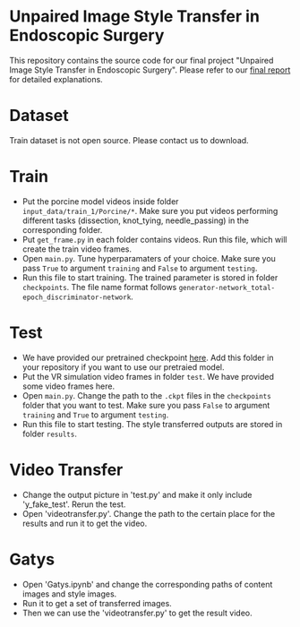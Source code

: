 # Unpaired Image Style Transfer in Endoscopic Surgery 

This repository contains the source code for our final project "Unpaired Image Style Transfer in Endoscopic Surgery".  Please refer to our [final report](https://drive.google.com/file/d/1Z0Zaa2UG-rMAtpRcj-wrGyv4Xscq-rTs/view?usp=sharing) for detailed explanations. 

# Dataset
Train dataset is not open source. Please contact us to download. 

# Train

- Put the porcine model videos inside folder `input_data/train_1/Porcine/*`. Make sure you put videos performing different tasks (dissection, knot_tying, needle_passing) in the corresponding folder. 
- Put `get_frame.py` in each folder contains videos. Run this file, which will create the train video frames.
- Open `main.py`. Tune hyperparamaters of your choice. Make sure you pass `True` to argument `training` and  `False` to argument `testing`. 
- Run this file to start training. The trained parameter is stored in folder `checkpoints`. The file name format follows `generator-network_total-epoch_discriminator-network`.

# Test
- We have provided our pretrained checkpoint [here](https://drive.google.com/drive/folders/12Nk3yQhdNfCXDW-5uz6BB_IZAYIjYmOz?usp=sharing). Add this folder in your repository if you want to use our pretraied model.
- Put the VR simulation video frames in folder `test`. We have provided some video frames here. 
- Open `main.py`. Change the path to the `.ckpt` files in the `checkpoints` folder that you want to test. Make sure you pass `False` to argument `training` and  `True` to argument `testing`. 
- Run this file to start testing. The style transferred outputs are stored in folder `results`.

# Video Transfer
- Change the output picture in 'test.py' and make it only include 'y_fake_test'. Rerun the test.
- Open 'videotransfer.py'. Change the path to the certain place for the results and run it to get the video.


# Gatys
- Open 'Gatys.ipynb' and change the corresponding paths of content images and style images.
- Run it to get a set of transferred images.
- Then we can use the 'videotransfer.py' to get the result video.

